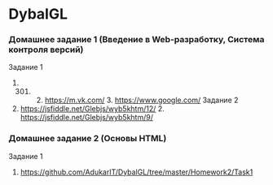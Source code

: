 # DybalGL #
### Домашнее задание 1 (Введение в Web-разработку, Система контроля версий) ###
Задание 1
1. 301. 2. https://m.vk.com/ 3. https://www.google.com/
Задание 2
1. https://jsfiddle.net/Glebjs/wyb5khtm/12/ 2. https://jsfiddle.net/Glebjs/wyb5khtm/9/

### Домашнее задание 2 (Основы HTML) ###
Задание 1
1. https://github.com/AdukarIT/DybalGL/tree/master/Homework2/Task1
